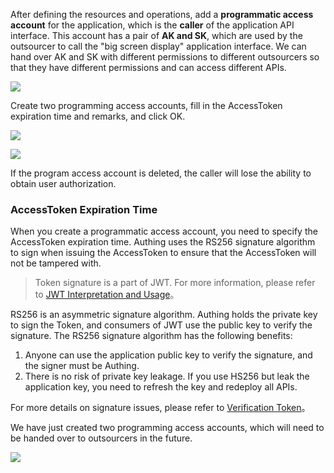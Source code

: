 <IntegrationDetailCard title="Create A Programmatic Access Account">

After defining the resources and operations, add a **programmatic access account** for the application, which is the **caller** of the application API interface. This account has a pair of **AK and SK**, which are used by the outsourcer to call the "big screen display" application interface. We can hand over AK and SK with different permissions to different outsourcers so that they have different permissions and can access different APIs.

![](~@imagesZhCn/guides/authorization/create-programmatic-account-display-screen.png)

Create two programming access accounts, fill in the AccessToken expiration time and remarks, and click OK.

![](~@imagesZhCn/guides/authorization/create-ak-sk-1.png)

![](~@imagesZhCn/guides/authorization/create-ak-sk-2.png)

If the program access account is deleted, the caller will lose the ability to obtain user authorization.

### AccessToken Expiration Time

When you create a programmatic access account, you need to specify the AccessToken expiration time. Authing uses the RS256 signature algorithm to sign when issuing the AccessToken to ensure that the AccessToken will not be tampered with.

> Token signature is a part of JWT. For more information, please refer to [JWT Interpretation and Usage](/advanced/authentication/jwt-token.md)。

RS256 is an asymmetric signature algorithm. Authing holds the private key to sign the Token, and consumers of JWT use the public key to verify the signature.
The RS256 signature algorithm has the following benefits:

1. Anyone can use the application public key to verify the signature, and the signer must be Authing.
2. There is no risk of private key leakage. If you use HS256 but leak the application key, you need to refresh the key and redeploy all APIs.

For more details on signature issues, please refer to [Verification Token](../../advanced/verify-jwt-token.md)。

We have just created two programming access accounts, which will need to be handed over to outsourcers in the future.

![](~@imagesZhCn/guides/authorization/ak-sk-result.png)

</IntegrationDetailCard>
